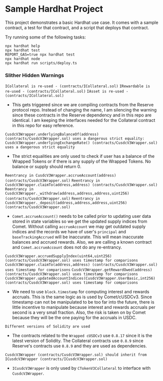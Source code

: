 # Sample Hardhat Project

This project demonstrates a basic Hardhat use case. It comes with a sample contract, a test for that contract, and a script that deploys that contract.

Try running some of the following tasks:

```shell
npx hardhat help
npx hardhat test
REPORT_GAS=true npx hardhat test
npx hardhat node
npx hardhat run scripts/deploy.ts
```

### Slither Hidden Warnings

`ICollateral is re-used - (contracts/ICollateral.sol)`
`IRewardable is re-used - (contracts/ICollateral.sol)`
`IAsset is re-used - (contracts/ICollateral.sol)`

- This gets triggered since we are compiling contracts from the Reserve protocol repo. Instead of changing the name, I am silencing the warning since these contracts in the Reserve dependency and in this repo are identical. I am keeping the interfaces needed for the Collateral contract in this repo for easy reference.

`CusdcV3Wrapper.underlyingBalanceOf(address) (contracts/CusdcV3Wrapper.sol) uses a dangerous strict equality:`
`CusdcV3Wrapper.underlyingExchangeRate() (contracts/CusdcV3Wrapper.sol) uses a dangerous strict equality`

- The strict equalities are only used to check if user has a balance of the Wrapped Tokens or if there is any supply of the Wrapped Tokens. No balance or supply should return 0.

`Reentrancy in CusdcV3Wrapper.accrueAccount(address) (contracts/CusdcV3Wrapper.sol)`
`Reentrancy in CusdcV3Wrapper.claimTo(address,address) (contracts/CusdcV3Wrapper.sol)`
`Reentrancy in CusdcV3Wrapper._withdraw(address,address,address,uint256) (contracts/CusdcV3Wrapper.sol)`
`Reentrancy in CusdcV3Wrapper._deposit(address,address,address,uint256) (contracts/CusdcV3Wrapper.sol)`

- `Comet.accrueAccount()` needs to be called prior to updating user data stored in state variables so we get the updated supply indices from Comet. Without calling `accrueAccount` we may get outdated supply indices and the records we have of user's `principal` and `baseTrackingAccrued` will be inaccurate. This will mean inaccurate balances and accrued rewards. Also, we are calling a known contract and `Comet.accrueAccount` does not do any re-entrancy.

`CusdcV3Wrapper.accruedSupplyIndex(uint64,uint256) (contracts/CusdcV3Wrapper.sol) uses timestamp for comparisons`
`CusdcV3Wrapper.claimTo(address,address) (contracts/CusdcV3Wrapper.sol) uses timestamp for comparisons`
`CusdcV3Wrapper.getRewardOwed(address) (contracts/CusdcV3Wrapper.sol) uses timestamp for comparisons`
`CusdcV3Wrapper.updatedAccountIndices(CusdcV3Wrapper.UserBasic,int256) (contracts/CusdcV3Wrapper.sol) uses timestamp for comparisons`

- We need to use `block.timestamp` for computing interest and rewards accruals. This is the same logic as is used by Comet/cUSDCv3. Since timestamp can not be manipulated to be too far into the future, there is little incentive to manipulate because interest and rewards accruals per second is a very small fraction. Also, the risk is taken on by Comet because they will be the one paying for the accruals in USDC.

`Different versions of Solidity are used`

- The contracts related to the `Wrapped cUSDCv3` use `0.8.17` since it is the latest version of Solidity. The Collateral contracts use `0.8.9` since Reserve's contracts use `0.8.9` and they are used as dependencies.

`CusdcV3Wrapper (contracts/CusdcV3Wrapper.sol) should inherit from ICusdcV3Wrapper (contracts/ICusdcV3Wrapper.sol)`

- `ICusdcV3Wrapper` is only used by `CTokenV3Collateral` to interface with `CusdcV3Wrapper`.
